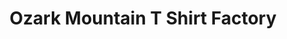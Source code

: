 ---
title: "Ozark Mountain T Shirt Factory"
url: /lincoln/ozark-mountain-t-shirt-factory-west-pridemore-drive/
shop: shop
---